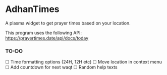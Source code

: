 # AdhanTimes
A plasma widget to get prayer times based on your location.

This program uses the following API: https://prayertimes.date/api/docs/today 


### TO-DO
☐ Time formatting options (24H, 12H etc)
☐ Move location in context menu
☐ Add countdown for next waqt
☐ Random help texts
